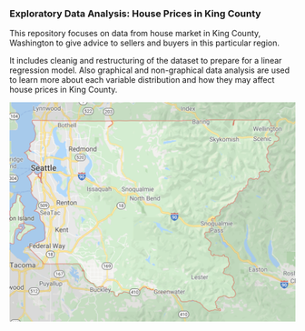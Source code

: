 ### Exploratory Data Analysis: House Prices in King County

This repository focuses on data from house market in King County, Washington to give advice to sellers and buyers in this particular region. 

It includes cleanig and restructuring of the dataset to prepare for a linear regression model. Also graphical and non-graphical data analysis are used to learn more about each variable distribution and how they may affect house prices in King County. 

![alt text](https://github.com/julielange/learn_from_house_data/blob/master/src/map.png)
